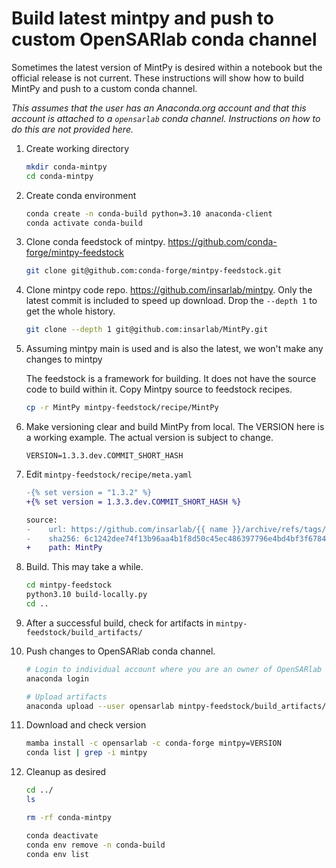 # Build latest mintpy and push to custom OpenSARlab conda channel

Sometimes the latest version of MintPy is desired within a notebook but the official release is not current. These instructions will show how to build MintPy and push to a custom conda channel.

_This assumes that the user has an Anaconda.org account and that this account is attached to a `opensarlab` conda channel. Instructions on how to do this are not provided here._

1. Create working directory

    ```bash
    mkdir conda-mintpy
    cd conda-mintpy
    ```

1. Create conda environment

    ```bash
    conda create -n conda-build python=3.10 anaconda-client
    conda activate conda-build
    ```

1. Clone conda feedstock of mintpy. https://github.com/conda-forge/mintpy-feedstock

    ```bash
    git clone git@github.com:conda-forge/mintpy-feedstock.git
    ```

1. Clone mintpy code repo. https://github.com/insarlab/mintpy. Only the latest commit is included to speed up download. Drop the `--depth 1` to get the whole history.

    ```bash
    git clone --depth 1 git@github.com:insarlab/MintPy.git
    ```

1. Assuming mintpy main is used and is also the latest, we won't make any changes to mintpy

    The feedstock is a framework for building. It does not have the source code to build within it. Copy Mintpy source to feedstock recipes.

    ```bash
    cp -r MintPy mintpy-feedstock/recipe/MintPy
    ```

1. Make versioning clear and build MintPy from local. The VERSION here is a working example. The actual version is subject to change.

    ```text
    VERSION=1.3.3.dev.COMMIT_SHORT_HASH
    ```

1. Edit `mintpy-feedstock/recipe/meta.yaml` 

    ```diff
    -{% set version = "1.3.2" %}
    +{% set version = 1.3.3.dev.COMMIT_SHORT_HASH %}

    source:
    -    url: https://github.com/insarlab/{{ name }}/archive/refs/tags/v{{ version }}.tar.gz
    -    sha256: 6c1242dee74f13b96aa4b1f8d50c45ec486397796e4bd4bf3f67849f921bfe7f
    +    path: MintPy
    ```

1. Build. 
    This may take a while.

    ```bash
    cd mintpy-feedstock
    python3.10 build-locally.py
    cd ..
    ```

1. After a successful build, check for artifacts in `mintpy-feedstock/build_artifacts/`

1. Push changes to OpenSARlab conda channel.

    ```bash
    # Login to individual account where you are an owner of OpenSARlab org
    anaconda login

    # Upload artifacts
    anaconda upload --user opensarlab mintpy-feedstock/build_artifacts/noarch/mintpy-*.tar.bz2
    ```

1. Download and check version

    ```bash
    mamba install -c opensarlab -c conda-forge mintpy=VERSION
    conda list | grep -i mintpy
    ```

1. Cleanup as desired

    ```bash
    cd ../
    ls

    rm -rf conda-mintpy

    conda deactivate
    conda env remove -n conda-build
    conda env list
    ```
